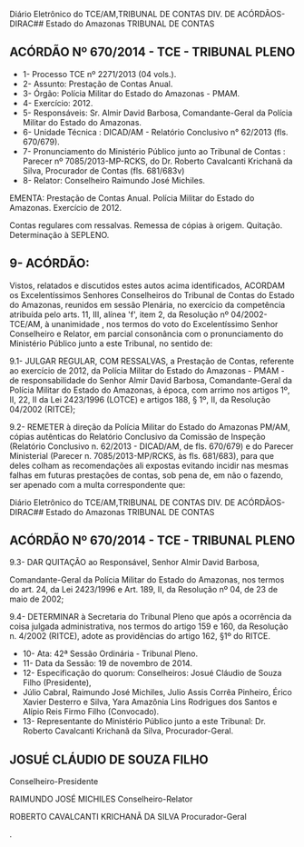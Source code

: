 Diário Eletrônico do TCE/AM,TRIBUNAL DE CONTAS DIV. DE ACÓRDÃOS-DIRAC## Estado do Amazonas TRIBUNAL DE CONTAS

## ACÓRDÃO Nº 670/2014 - TCE - TRIBUNAL PLENO

- 1- Processo TCE nº 2271/2013 (04 vols.).
- 2- Assunto: Prestação de Contas Anual.
- 3- Órgão: Polícia Militar do Estado do Amazonas - PMAM.
- 4- Exercício: 2012.
- 5-  Responsáveis: Sr. Almir  David  Barbosa,  Comandante-Geral  da  Polícia  Militar  do Estado do Amazonas.
- 6- Unidade Técnica : DICAD/AM - Relatório Conclusivo n° 62/2013 (fls. 670/679).
- 7-  Pronunciamento  do  Ministério  Público  junto  ao  Tribunal  de  Contas :  Parecer  nº 7085/2013-MP-RCKS, do Dr. Roberto Cavalcanti Krichanã da Silva, Procurador de Contas (fls. 681/683v)
- 8- Relator: Conselheiro Raimundo José Michiles.

EMENTA: Prestação de Contas Anual. Polícia Militar  do  Estado  do  Amazonas.  Exercício  de 2012.

Contas regulares com ressalvas. Remessa de cópias  à  origem.  Quitação.  Determinação  à SEPLENO.

## 9- ACÓRDÃO:

Vistos, relatados e discutidos estes autos acima identificados, ACORDAM os Excelentíssimos  Senhores Conselheiros do Tribunal de Contas do Estado do Amazonas, reunidos em sessão Plenária, no exercício da competência atribuída pelo arts. 11, III, alínea 'f', item 2, da Resolução nº 04/2002-TCE/AM, à unanimidade , nos termos do voto  do  Excelentíssimo  Senhor  Conselheiro  e  Relator,  em parcial consonância com  o pronunciamento do Ministério Público junto a este Tribunal, no sentido de:

9.1-  JULGAR  REGULAR,  COM  RESSALVAS, a  Prestação  de  Contas, referente ao exercício de 2012,  da  Polícia  Militar  do Estado do  Amazonas  - PMAM - de responsabilidade do Senhor Almir David Barbosa, Comandante-Geral da Polícia Militar do Estado  do  Amazonas,  à  época,  com  arrimo  nos  artigos  1º,  II,  22,  II  da  Lei  2423/1996 (LOTCE) e artigos 188, § 1º, II, da Resolução 04/2002 (RITCE);

9.2-  REMETER à  direção  da  Polícia  Militar  do  Estado  do  Amazonas  PM/AM,  cópias  autênticas  do  Relatório  Conclusivo  da  Comissão  de  Inspeção  (Relatório Conclusivo n. 62/2013 - DICAD/AM, de fls. 670/679) e do Parecer Ministerial (Parecer n. 7085/2013-MP/RCKS,  às  fls.  681/683),  para  que  deles  colham  as  recomendações  ali expostas evitando incidir nas mesmas falhas em futuras prestações de contas, sob pena de, em não o fazendo, ser apenado com a multa correspondente que:

Diário Eletrônico do TCE/AM,TRIBUNAL DE CONTAS DIV. DE ACÓRDÃOS-DIRAC## Estado do Amazonas TRIBUNAL DE CONTAS

## ACÓRDÃO Nº 670/2014 - TCE - TRIBUNAL PLENO

9.3-  DAR  QUITAÇÃO ao  Responsável,  Senhor  Almir  David  Barbosa,

Comandante-Geral da Polícia Militar do Estado do Amazonas, nos termos do art. 24, da Lei 2423/1996 e Art. 189, II, da Resolução nº 04, de 23 de maio de 2002;

9.4- DETERMINAR à Secretaria do Tribunal Pleno que após a ocorrência da coisa julgada administrativa, nos termos do artigo 159 e 160, da Resolução n. 4/2002 (RITCE), adote as providências do artigo 162, §1º do RITCE.

- 10- Ata: 42ª Sessão Ordinária - Tribunal Pleno.
- 11- Data da Sessão: 19 de novembro de 2014.
- 12- Especificação do quorum: Conselheiros: Josué Cláudio de Souza Filho (Presidente),
- Júlio Cabral, Raimundo José Michiles, Julio Assis Corrêa Pinheiro, Érico Xavier Desterro e Silva, Yara Amazônia Lins Rodrigues dos Santos e Alípio Reis Firmo Filho (Convocado).
- 13- Representante do Ministério Público junto a este Tribunal: Dr. Roberto Cavalcanti Krichanã da Silva, Procurador-Geral.

## JOSUÉ CLÁUDIO DE SOUZA FILHO

Conselheiro-Presidente

RAIMUNDO JOSÉ MICHILES Conselheiro-Relator

ROBERTO CAVALCANTI KRICHANÃ DA SILVA Procurador-Geral

.